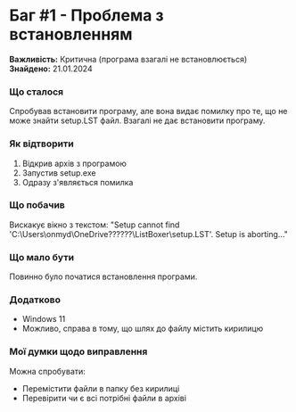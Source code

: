 # Баг #1 - Проблема з встановленням

**Важливість:** Критична (програма взагалі не встановлюється)
**Знайдено:** 21.01.2024

### Що сталося
Спробував встановити програму, але вона видає помилку про те, що не може знайти setup.LST файл. Взагалі не дає встановити програму.

### Як відтворити
1. Відкрив архів з програмою
2. Запустив setup.exe
3. Одразу з'являється помилка

### Що побачив
Вискакує вікно з текстом:
"Setup cannot find 'C:\Users\onmyd\OneDrive\??????\ListBoxer\setup.LST'. Setup is aborting..."

### Що мало бути
Повинно було початися встановлення програми.

### Додатково
- Windows 11
- Можливо, справа в тому, що шлях до файлу містить кирилицю

### Мої думки щодо виправлення
Можна спробувати:
- Перемістити файли в папку без кирилиці
- Перевірити чи є всі потрібні файли в архіві
